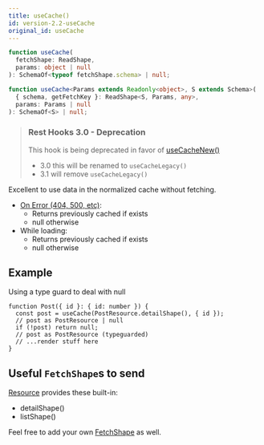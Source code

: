 ```yaml
---
title: useCache()
id: version-2.2-useCache
original_id: useCache
---
```


<!--DOCUSAURUS_CODE_TABS-->
<!--Type-->

```typescript
function useCache(
  fetchShape: ReadShape,
  params: object | null
): SchemaOf<typeof fetchShape.schema> | null;
```

<!--With Generics-->

```typescript
function useCache<Params extends Readonly<object>, S extends Schema>(
  { schema, getFetchKey }: ReadShape<S, Params, any>,
  params: Params | null
): SchemaOf<S> | null;
```

<!--END_DOCUSAURUS_CODE_TABS-->

> ### Rest Hooks 3.0 - Deprecation
>
> This hook is being deprecated in favor of [useCacheNew()](./useCacheNew)
>
> - 3.0 this will be renamed to `useCacheLegacy()`
> - 3.1 will remove `useCacheLegacy()`

Excellent to use data in the normalized cache without fetching.

- [On Error (404, 500, etc)](https://www.restapitutorial.com/httpstatuscodes.html):
  - Returns previously cached if exists
  - null otherwise
- While loading:
  - Returns previously cached if exists
  - null otherwise

## Example

Using a type guard to deal with null

```tsx
function Post({ id }: { id: number }) {
  const post = useCache(PostResource.detailShape(), { id });
  // post as PostResource | null
  if (!post) return null;
  // post as PostResource (typeguarded)
  // ...render stuff here
}
```

## Useful `FetchShape`s to send

[Resource](./Resource.md#provided-and-overridable-methods) provides these built-in:

- detailShape()
- listShape()

Feel free to add your own [FetchShape](./FetchShape.md) as well.
